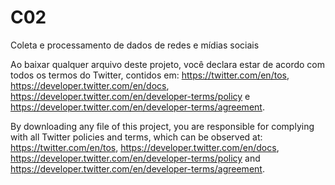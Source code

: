# C02
Coleta e processamento de dados de redes e mídias sociais

Ao baixar qualquer arquivo deste projeto, você declara estar de acordo com todos os termos do Twitter, contidos em: https://twitter.com/en/tos, https://developer.twitter.com/en/docs, https://developer.twitter.com/en/developer-terms/policy e https://developer.twitter.com/en/developer-terms/agreement.

By downloading any file of this project, you are responsible for complying with all Twitter policies and terms, which can be observed at: https://twitter.com/en/tos, https://developer.twitter.com/en/docs, https://developer.twitter.com/en/developer-terms/policy and https://developer.twitter.com/en/developer-terms/agreement.
